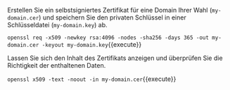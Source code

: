 Erstellen Sie ein selbstsigniertes Zertifikat für eine Domain Ihrer Wahl (`my-domain.cer`) und speichern Sie den privaten Schlüssel in einer Schlüsseldatei (`my-domain.key`) ab. 

`openssl req -x509 -newkey rsa:4096 -nodes -sha256 -days 365 -out my-domain.cer -keyout my-domain.key`{{execute}}

Lassen Sie sich den Inhalt des Zertifikats anzeigen und überprüfen Sie die Richtigkeit der enthaltenen Daten.

`openssl x509 -text -noout -in my-domain.cer`{{execute}}